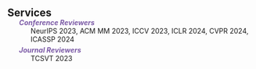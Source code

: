 <h2 id="Services" style="margin: 5px 0px -15px;">Services</h2>

<div class="publications">
<ol class="bibliography">

<div class="periodical"><strong><i style="color:#7b5aa6">Conference Reviewers</i></strong>

<ul style="margin:0 0 5px;">
  NeurIPS 2023, ACM MM 2023, ICCV 2023, ICLR 2024, CVPR 2024, ICASSP 2024
</ul>


<div class="periodical"><strong><i style="color:#7b5aa6">Journal Reviewers</i></strong>
  
<ul style="margin:0 0 5px;">
  TCSVT 2023
</ul>
